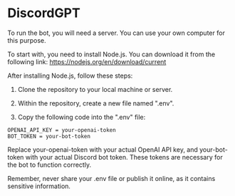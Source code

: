 # DiscordGPT
To run the bot, you will need a server. You can use your own computer for this purpose.

To start with, you need to install Node.js. You can download it from the following link:
https://nodejs.org/en/download/current

After installing Node.js, follow these steps:

1. Clone the repository to your local machine or server.

2. Within the repository, create a new file named ".env".

3. Copy the following code into the ".env" file:

```
OPENAI_API_KEY = your-openai-token
BOT_TOKEN = your-bot-token
```
Replace your-openai-token with your actual OpenAI API key, and your-bot-token with your actual Discord bot token. These tokens are necessary for the bot to function correctly.

Remember, never share your .env file or publish it online, as it contains sensitive information.
